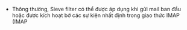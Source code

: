 - Thông thường, Sieve filter có thể được áp dụng khi gửi mail ban đầu hoặc được kích hoạt bở các sự kiện nhất định trong giao thức IMAP (IMAP
